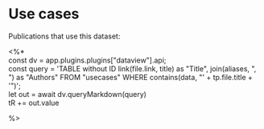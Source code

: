 # Use cases
Publications that use this dataset:

<%*  
const dv = app.plugins.plugins["dataview"].api;  
const query = 'TABLE without ID link(file.link, title) as "Title", join(aliases, ", ") as "Authors" FROM "usecases" WHERE contains(data, "' + tp.file.title + '")';  
let out = await dv.queryMarkdown(query)  
tR += out.value

%>
